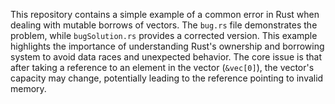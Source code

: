 This repository contains a simple example of a common error in Rust when dealing with mutable borrows of vectors.  The `bug.rs` file demonstrates the problem, while `bugSolution.rs` provides a corrected version.  This example highlights the importance of understanding Rust's ownership and borrowing system to avoid data races and unexpected behavior. The core issue is that after taking a reference to an element in the vector (`&vec[0]`), the vector's capacity may change, potentially leading to the reference pointing to invalid memory. 